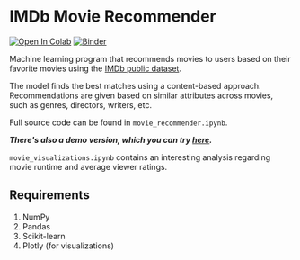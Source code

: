 # IMDb Movie Recommender
[![Open In Colab](https://colab.research.google.com/assets/colab-badge.svg)](https://colab.research.google.com/drive/1ntcAF1rodBA5t_LQTn7R4agkkhrWtR8o)
[![Binder](https://mybinder.org/badge_logo.svg)](https://mybinder.org/v2/gh/SamIAm10/IMDb-Movie-Recommender/HEAD?filepath=movie_recommender_DEMO.ipynb)

Machine learning program that recommends movies to users based on their favorite movies using the [IMDb public dataset](https://www.imdb.com/interfaces/).

The model finds the best matches using a content-based approach. Recommendations are given based on similar attributes across movies, such as genres, directors, writers, etc.

Full source code can be found in `movie_recommender.ipynb`.

***There's also a demo version, which you can try [here](https://colab.research.google.com/drive/1ntcAF1rodBA5t_LQTn7R4agkkhrWtR8o).***

`movie_visualizations.ipynb` contains an interesting analysis regarding movie runtime and average viewer ratings.

## Requirements
1. NumPy
2. Pandas
3. Scikit-learn
4. Plotly (for visualizations)
